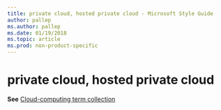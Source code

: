 ```yaml
---
title: private cloud, hosted private cloud - Microsoft Style Guide
author: pallep
ms.author: pallep
ms.date: 01/19/2018
ms.topic: article
ms.prod: non-product-specific
---
```


# private cloud, hosted private cloud

**See** [Cloud-computing term collection](~/a-z-word-list-term-collections/term-collections/cloud-computing-terms.md)
